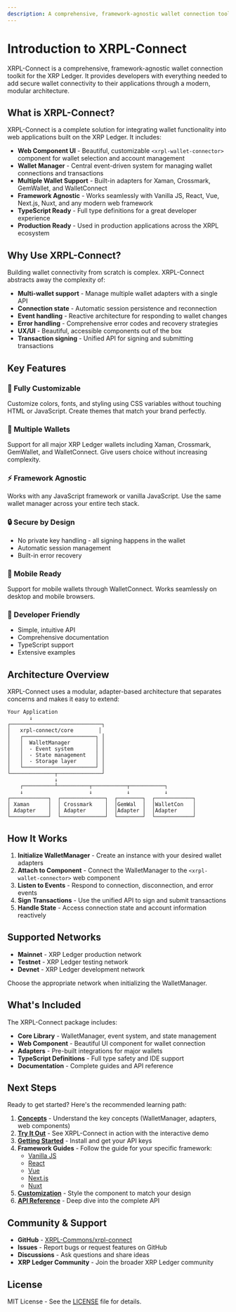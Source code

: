 ```yaml
---
description: A comprehensive, framework-agnostic wallet connection toolkit for the XRP Ledger with web components and wallet adapters.
---
```


# Introduction to XRPL-Connect

XRPL-Connect is a comprehensive, framework-agnostic wallet connection toolkit for the XRP Ledger. It provides developers with everything needed to add secure wallet connectivity to their applications through a modern, modular architecture.

## What is XRPL-Connect?

XRPL-Connect is a complete solution for integrating wallet functionality into web applications built on the XRP Ledger. It includes:

- **Web Component UI** - Beautiful, customizable `<xrpl-wallet-connector>` component for wallet selection and account management
- **Wallet Manager** - Central event-driven system for managing wallet connections and transactions
- **Multiple Wallet Support** - Built-in adapters for Xaman, Crossmark, GemWallet, and WalletConnect
- **Framework Agnostic** - Works seamlessly with Vanilla JS, React, Vue, Next.js, Nuxt, and any modern web framework
- **TypeScript Ready** - Full type definitions for a great developer experience
- **Production Ready** - Used in production applications across the XRPL ecosystem

## Why Use XRPL-Connect?

Building wallet connectivity from scratch is complex. XRPL-Connect abstracts away the complexity of:

- **Multi-wallet support** - Manage multiple wallet adapters with a single API
- **Connection state** - Automatic session persistence and reconnection
- **Event handling** - Reactive architecture for responding to wallet changes
- **Error handling** - Comprehensive error codes and recovery strategies
- **UX/UI** - Beautiful, accessible components out of the box
- **Transaction signing** - Unified API for signing and submitting transactions

## Key Features

### 🎨 Fully Customizable
Customize colors, fonts, and styling using CSS variables without touching HTML or JavaScript. Create themes that match your brand perfectly.

### 🔌 Multiple Wallets
Support for all major XRP Ledger wallets including Xaman, Crossmark, GemWallet, and WalletConnect. Give users choice without increasing complexity.

### ⚡ Framework Agnostic
Works with any JavaScript framework or vanilla JavaScript. Use the same wallet manager across your entire tech stack.

### 🔒 Secure by Design
- No private key handling - all signing happens in the wallet
- Automatic session management
- Built-in error recovery

### 📱 Mobile Ready
Support for mobile wallets through WalletConnect. Works seamlessly on desktop and mobile browsers.

### 🎯 Developer Friendly
- Simple, intuitive API
- Comprehensive documentation
- TypeScript support
- Extensive examples

## Architecture Overview

XRPL-Connect uses a modular, adapter-based architecture that separates concerns and makes it easy to extend:

```
Your Application
       ↓
┌─────────────────────────────┐
│   xrpl-connect/core        │
│   ┌───────────────────────┐ │
│   │  WalletManager        │ │
│   │  - Event system       │ │
│   │  - State management   │ │
│   │  - Storage layer      │ │
│   └───────────────────────┘ │
└──────────────┬──────────────┘
               ↓
    ┌──────────┴──────────┬───────────┬───────────┐
    ↓                     ↓           ↓           ↓
┌────────────┐  ┌──────────────┐  ┌────────┐  ┌────────────┐
│ Xaman      │  │ Crossmark    │  │GemWal  │  │WalletCon   │
│ Adapter    │  │ Adapter      │  │Adapter │  │Adapter     │
└────────────┘  └──────────────┘  └────────┘  └────────────┘
```

## How It Works

1. **Initialize WalletManager** - Create an instance with your desired wallet adapters
2. **Attach to Component** - Connect the WalletManager to the `<xrpl-wallet-connector>` web component
3. **Listen to Events** - Respond to connection, disconnection, and error events
4. **Sign Transactions** - Use the unified API to sign and submit transactions
5. **Handle State** - Access connection state and account information reactively

## Supported Networks

- **Mainnet** - XRP Ledger production network
- **Testnet** - XRP Ledger testing network
- **Devnet** - XRP Ledger development network

Choose the appropriate network when initializing the WalletManager.

## What's Included

The XRPL-Connect package includes:

- **Core Library** - WalletManager, event system, and state management
- **Web Component** - Beautiful UI component for wallet connection
- **Adapters** - Pre-built integrations for major wallets
- **TypeScript Definitions** - Full type safety and IDE support
- **Documentation** - Complete guides and API reference

## Next Steps

Ready to get started? Here's the recommended learning path:

1. **[Concepts](/concepts)** - Understand the key concepts (WalletManager, adapters, web components)
2. **[Try It Out](/try-it-out)** - See XRPL-Connect in action with the interactive demo
3. **[Getting Started](/guide/getting-started)** - Install and get your API keys
4. **Framework Guides** - Follow the guide for your specific framework:
   - [Vanilla JS](/guide/frameworks/vanilla-js)
   - [React](/guide/frameworks/react)
   - [Vue](/guide/frameworks/vue)
   - [Next.js](/guide/frameworks/next)
   - [Nuxt](/guide/frameworks/nuxt)
5. **[Customization](/guide/customization)** - Style the component to match your design
6. **[API Reference](/guide/api-reference)** - Deep dive into the complete API

## Community & Support

- **GitHub** - [XRPL-Commons/xrpl-connect](https://github.com/XRPL-Commons/xrpl-connect)
- **Issues** - Report bugs or request features on GitHub
- **Discussions** - Ask questions and share ideas
- **XRP Ledger Community** - Join the broader XRP Ledger community

## License

MIT License - See the [LICENSE](https://github.com/XRPL-Commons/xrpl-connect/blob/main/LICENSE) file for details.
